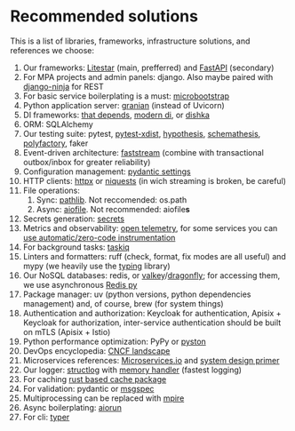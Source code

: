 # Recommended solutions

This is a list of libraries, frameworks, infrastructure solutions, and references we choose:

1. Our frameworks: [Litestar](https://github.com/litestar-org/litestar) (main, prefferred) and [FastAPI](https://github.com/tiangolo/fastapi) (secondary)
1. For MPA projects and admin panels: django. Also maybe paired with [django-ninja](https://github.com/vitalik/django-ninja) for REST
1. For basic service boilerplating is a must: [microbootstrap](https://github.com/community-of-python/microbootstrap)  
1. Python application server: [granian](https://github.com/emmett-framework/granian) (instead of Uvicorn)  
1. DI frameworks: [that depends](https://github.com/modern-python/that-depends), [modern di](https://github.com/modern-python/modern-di/), or [dishka](https://github.com/reagento/dishka)  
1. ORM: SQLAlchemy  
1. Our testing suite: pytest, [pytest-xdist](https://github.com/pytest-dev/pytest-xdist), [hypothesis](https://github.com/HypothesisWorks/hypothesis), [schemathesis](https://github.com/schemathesis/schemathesis), [polyfactory](https://polyfactory.litestar.dev/latest/), faker  
1. Event-driven architecture: [faststream](https://github.com/airtai/faststream) (combine with transactional outbox/inbox for greater reliability)  
1. Configuration management: [pydantic settings](https://docs.pydantic.dev/latest/concepts/pydantic_settings/)  
1. HTTP clients: [httpx](https://www.python-httpx.org/) or [niquests](https://niquests.readthedocs.io/en/latest/) (in wich streaming is broken, be careful)  
1. File operations:
   1. Sync: [pathlib](https://docs.python.org/3/library/pathlib.html). Not reccomended: os.path
   1. Async: [aiofile](https://github.com/mosquito/aiofile). Not recommended: aiofile**s**
1. Secrets generation: [secrets](https://docs.python.org/3/library/secrets.html)
1. Metrics and observability: [open telemetry](https://opentelemetry.io/docs/languages/python/), for some services you can [use automatic/zero-code instrumentation](https://opentelemetry.io/docs/zero-code/python/)  
1. For background tasks: [taskiq](https://github.com/taskiq-python/taskiq)  
1. Linters and formatters: ruff (check, format, fix modes are all useful) and mypy (we heavily use the [typing](https://docs.python.org/3/library/typing.html) library)  
1. Our NoSQL databases: redis, or [valkey](https://valkey.io/)/[dragonfly](https://www.dragonflydb.io/); for accessing them, we use asynchronous [Redis py](https://github.com/redis/redis-py)  
1. Package manager: uv (python versions, python dependencies management) and, of course, brew (for system things)  
1. Authentication and authorization: Keycloak for authentication, Apisix + Keycloak for authorization, inter-service authentication should be built on mTLS (Apisix + Istio)  
1. Python performance optimization: PyPy or [pyston](https://pypi.org/project/pyston-lite-autoload/)  
1. DevOps encyclopedia: [CNCF landscape](https://landscape.cncf.io/)  
1. Microservices references: [Microservices.io](https://microservices.io/) and [system design primer](https://github.com/donnemartin/system-design-primer)  
1. Our logger: [structlog](https://www.structlog.org/en/stable/) with [memory handler](https://docs.python.org/3/library/logging.handlers.html#memoryhandler) (fastest logging)  
1. For caching [rust based cache package](https://github.com/awolverp/cachebox)
1. For validation: pydantic or [msgspec](https://github.com/jcrist/msgspec)
1. Multiprocessing can be replaced with [mpire](https://github.com/sybrenjansen/mpire)
1. Async boilerplating: [aiorun](https://github.com/cjrh/aiorun)
1. For cli: [typer](https://typer.tiangolo.com/)
